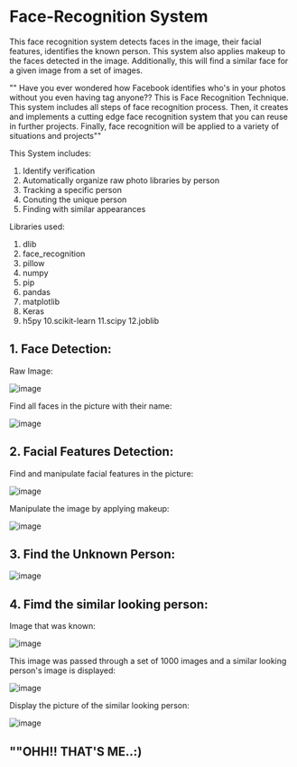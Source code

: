 # Face-Recognition System
This face recognition system detects faces in the image, their facial features, identifies the known person. This system also applies makeup to the faces detected in the image. Additionally, this will find a similar face for a given image from a set of images.

"" Have you ever wondered how Facebook identifies who's in your photos without you even having tag anyone?? This is Face Recognition Technique. This system includes all steps of face recognition process. Then, it creates and implements a cutting edge face recognition system that you can reuse in further projects. Finally, face recognition will be applied to a variety of situations and projects""

This System includes:
1. Identify verification
2. Automatically organize raw photo libraries by person
3. Tracking a specific person
4. Conuting the unique person
5. Finding with similar appearances

Libraries used:

1. dlib
2. face_recognition
3. pillow
4. numpy
5. pip
6. pandas
7. matplotlib
8. Keras
9. h5py
10.scikit-learn
11.scipy
12.joblib


## 1. Face Detection:

Raw Image:

![image](https://user-images.githubusercontent.com/54689111/82639813-7a477a00-9bd7-11ea-971f-38dd59eefbff.png)

Find all faces in the picture with their name:

![image](https://user-images.githubusercontent.com/54689111/82639901-a3680a80-9bd7-11ea-8355-51347ebc80a9.png)

## 2. Facial Features Detection:

Find and manipulate facial features in the picture:

![image](https://user-images.githubusercontent.com/54689111/82640143-11143680-9bd8-11ea-97fc-57bb5d094dd1.png)

Manipulate the image by applying makeup:

![image](https://user-images.githubusercontent.com/54689111/82640201-2ab57e00-9bd8-11ea-961a-b58d11edb7a7.png)

## 3. Find the Unknown Person:

![image](https://user-images.githubusercontent.com/54689111/82641787-ef687e80-9bda-11ea-9685-eef49728f807.png)

## 4. Fimd the similar looking person:

Image that was known:

![image](https://user-images.githubusercontent.com/54689111/82641949-22ab0d80-9bdb-11ea-92d5-61139fd9bde3.png)

This image was passed through a set of 1000 images and a similar looking person's image is displayed:

![image](https://user-images.githubusercontent.com/54689111/82642116-6b62c680-9bdb-11ea-886f-0decca4481fe.png)

Display the picture of the similar looking person:

![image](https://user-images.githubusercontent.com/54689111/82642185-86353b00-9bdb-11ea-9c40-b9a5ec9e152c.png)

## ""OHH!! THAT'S ME..:)
